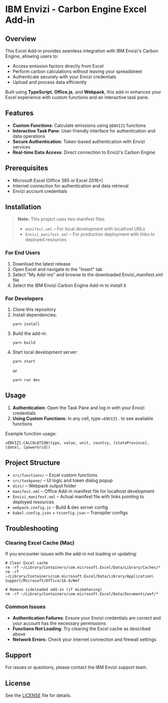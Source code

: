 # IBM Envizi - Carbon Engine Excel Add-in

## Overview

This Excel Add-in provides seamless integration with IBM Envizi's Carbon Engine, allowing users to:

- Access emission factors directly from Excel
- Perform carbon calculations without leaving your spreadsheet
- Authenticate securely with your Envizi credentials
- Upload and process data efficiently

Built using **TypeScript**, **Office.js**, and **Webpack**, this add-in enhances your Excel experience with custom functions and an interactive task pane.

## Features

- **Custom Functions**: Calculate emissions using `@ENVIZI` functions
- **Interactive Task Pane**: User-friendly interface for authentication and data operations
- **Secure Authentication**: Token-based authentication with Envizi services
- **Real-time Data Access**: Direct connection to Envizi's Carbon Engine

## Prerequisites

- Microsoft Excel (Office 365 or Excel 2016+)
- Internet connection for authentication and data retrieval
- Envizi account credentials

## Installation

> **Note:** This project uses two manifest files:
> - `manifest.xml` – For local development with localhost URLs
> - `Envizi_manifest.xml` – For production deployment with links to deployed resources

### For End Users

1. Download the latest release 
2. Open Excel and navigate to the "Insert" tab
3. Select "My Add-ins" and browse to the downloaded Envizi_manifest.xml file
4. Select the IBM Envizi Carbon Engine Add-in to install it

### For Developers

1. Clone this repository
2. Install dependencies:
   ```
   yarn install
   ```
3. Build the add-in:
   ```
   yarn build
   ```
4. Start local development server:
   ```
   yarn start
   ```
   or
   ```
   yarn run dev
   ```



## Usage

1. **Authentication**: Open the Task Pane and log in with your Envizi credentials
2. **Using Custom Functions**: In any cell, type `=ENVIZI.` to see available functions

Example function usage:
```
=ENVIZI.CALCULATION(type, value, unit, country, [stateProvince], [date], [powerGrid])
```

## Project Structure

- `src/functions/` – Excel custom functions 
- `src/taskpane/` – UI logic and token dialog popup
- `dist/` – Webpack output folder 
- `manifest.xml` – Office Add-in manifest file for localhost development
- `Envizi_manifest.xml` – Actual manifest file with links pointing to deployed resources
- `webpack.config.js` – Build & dev server config
- `babel.config.json` + `tsconfig.json` – Transpiler configs

## Troubleshooting

### Clearing Excel Cache (Mac)

If you encounter issues with the add-in not loading or updating:

```
# Clear Excel cache
rm -rf ~/Library/Containers/com.microsoft.Excel/Data/Library/Caches/*
rm -rf ~/Library/Containers/com.microsoft.Excel/Data/Library/Application\ Support/Microsoft/Office/16.0/Wef

# Remove sideloaded add-in (if misbehaving)
rm -rf ~/Library/Containers/com.microsoft.Excel/Data/Documents/wef/*
```

### Common Issues

- **Authentication Failures**: Ensure your Envizi credentials are correct and your account has the necessary permissions
- **Functions Not Loading**: Try clearing the Excel cache as described above
- **Network Errors**: Check your internet connection and firewall settings

## Support

For issues or questions, please contact the IBM Envizi support team.

## License

See the [LICENSE](LICENSE) file for details.

